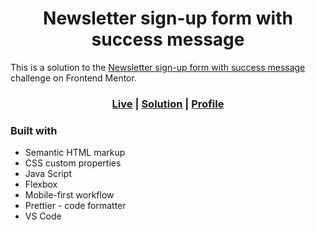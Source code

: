 <h1 align='center'>Newsletter sign-up form with success message</h1>

This is a solution to the [Newsletter sign-up form with success message](https://www.frontendmentor.io/challenges/newsletter-signup-form-with-success-message-3FC1AZbNrv) challenge on Frontend Mentor.

<h3 align='center'>
<a href="">Live</a>
| <a href="">Solution</a>
| <a href="https://www.frontendmentor.io/profile/logic23dev">Profile</a>
</h3>

### Built with

- Semantic HTML markup
- CSS custom properties
- Java Script
- Flexbox
- Mobile-first workflow
- Prettier - code formatter
- VS Code
